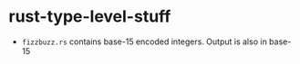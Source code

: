 # rust-type-level-stuff

- `fizzbuzz.rs` contains base-15 encoded integers. Output is also in base-15

